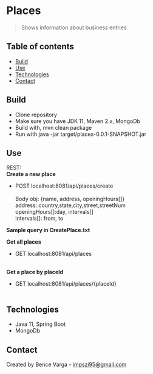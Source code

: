 # Places
> Shows information about business entries

## Table of contents
* [Build](#build)
* [Use](#use)
* [Technologies](#technologies)
* [Contact](#contact)

## Build
* Clone repository
* Make sure you have JDK 11, Maven 2.x, MongoDb
* Build with, mvn clean package
* Run with java -jar target/places-0.0.1-SNAPSHOT.jar

## Use
REST: <br>
**Create a new place**<br>
* POST localhost:8081/api/places/create <br><br>
Body obj: {name, address, openingHours[]}<br>
address: country,state,city,street,streetNum<br>
openingHours[]:day, intervals[]<br>
intervals[]: from, to<br>

**Sample query in CreatePlace.txt**<br>

**Get all places**<br>
* GET localhost:8081/api/places <br><br>

**Get a place by placeId**<br>
* GET localhost:8081/api/places/{placeId} <br><br>
    
## Technologies
* Java 11, Spring Boot
* MongoDb

## Contact
Created by Bence Varga - impszi95@gmail.com <br />
